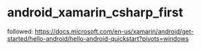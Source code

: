 # android_xamarin_csharp_first
followed: https://docs.microsoft.com/en-us/xamarin/android/get-started/hello-android/hello-android-quickstart?pivots=windows
